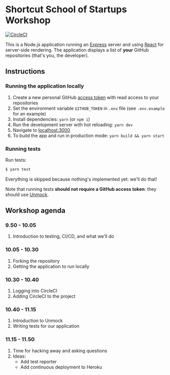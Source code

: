 # Shortcut School of Startups Workshop

[![CircleCI](https://circleci.com/gh/unmock/shortcut-startup-school-workshop.svg?style=svg)](https://circleci.com/gh/unmock/shortcut-startup-school-workshop)

This is a Node.js application running an [Express](https://expressjs.com/) server and using [React](https://reactjs.org/) for server-side rendering. The application displays a list of **your** GitHub repositories (that's you, the developer).

## Instructions

### Running the application locally

1. Create a new personal GitHub [access token](https://github.com/settings/tokens) with read access to your repositories
1. Set the environment variable `GITHUB_TOKEN` in `.env` file (see `.env.example` for an example)
1. Install dependencies: `yarn` (or `npm i`)
1. Run the development server with hot reloading: `yarn dev`
1. Navigate to [localhost:3000](http://localhost:3000)
1. To build the app and run in production mode: `yarn build && yarn start`

### Running tests

Run tests:

```bash
$ yarn test
```

Everything is skipped because nothing's implemented yet: we'll do that!

Note that running tests **should not require a GitHub access token**: they should use [Unmock](https://unmock.io).

## Workshop agenda

### 9.50 - 10.05

1. Introduction to testing, CI/CD, and what we'll do

### 10.05 - 10.30

1. Forking the repository
1. Getting the application to run locally

### 10.30 - 10.40

1. Logging into CircleCI
1. Adding CircleCI to the project

### 10.40 - 11.15

1. Introduction to Unmock
1. Writing tests for our application

### 11.15 - 11.50

1. Time for hacking away and asking questions
1. Ideas:
   - Add test reporter
   - Add continuous deployment to Heroku
